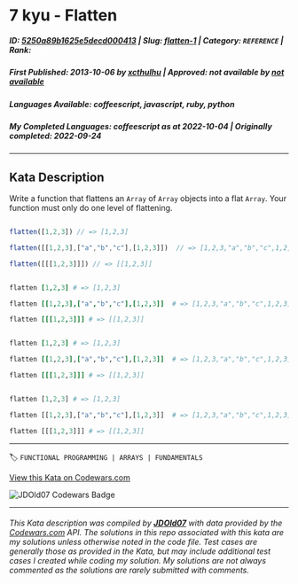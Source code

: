 # 7 kyu - Flatten

##### **ID**: [5250a89b1625e5decd000413](https://www.codewars.com/kata/5250a89b1625e5decd000413) | **Slug**: [flatten-1](https://www.codewars.com/kata/5250a89b1625e5decd000413) | **Category**: `REFERENCE` | **Rank**: <span style="color:white">7 kyu</span>

##### **First Published**: 2013-10-06 ***by*** [xcthulhu](https://www.codewars.com/users/xcthulhu) | **Approved**: *not available* ***by*** [*not available*](*https://www.codewars.com*)

##### **Languages Available**: coffeescript, javascript, ruby, python

##### **My Completed Languages**: coffeescript ***as at*** 2022-10-04 | **Originally completed**: 2022-09-24

---

## Kata Description


Write a function that flattens an `Array` of `Array` objects into a flat `Array`.  Your function must only do one level of flattening.



```javascript

flatten([1,2,3]) // => [1,2,3]

flatten([[1,2,3],["a","b","c"],[1,2,3]])  // => [1,2,3,"a","b","c",1,2,3]

flatten([[[1,2,3]]]) // => [[1,2,3]]

```



```coffeescript

flatten [1,2,3] # => [1,2,3]

flatten [[1,2,3],["a","b","c"],[1,2,3]]  # => [1,2,3,"a","b","c",1,2,3]

flatten [[[1,2,3]]] # => [[1,2,3]]

```



```ruby

flatten [1,2,3] # => [1,2,3]

flatten [[1,2,3],["a","b","c"],[1,2,3]]  # => [1,2,3,"a","b","c",1,2,3]

flatten [[[1,2,3]]] # => [[1,2,3]]

```



```python

flatten [1,2,3] # => [1,2,3]

flatten [[1,2,3],["a","b","c"],[1,2,3]]  # => [1,2,3,"a","b","c",1,2,3]

flatten [[[1,2,3]]] # => [[1,2,3]]

```

---


🏷 `FUNCTIONAL PROGRAMMING | ARRAYS | FUNDAMENTALS`


[View this Kata on Codewars.com](https://www.codewars.com/kata/5250a89b1625e5decd000413)

![](https://www.codewars.com/users/jdold07/badges/large "JDOld07 Codewars Badge")

---

###### *This Kata description was compiled by [**JDOld07**](https://tpstech.dev) with data provided by the [Codewars.com](https://www.codewars.com) API.  The solutions in this repo associated with this kata are my solutions unless otherwise noted in the code file.  Test cases are generally those as provided in the Kata, but may include additional test cases I created while coding my solution.  My solutions are not always commented as the solutions are rarely submitted with comments.*
